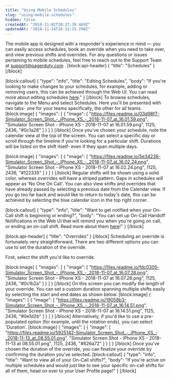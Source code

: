 ```yaml
---
title: "Using Mobile Schedules"
slug: "using-mobile-schedules"
hidden: false
createdAt: "2018-11-02T20:27:39.469Z"
updatedAt: "2018-11-14T16:32:31.298Z"
---
```

The mobile app is designed with a responder's experience in mind — you can easily access schedules, book an override when you need to take over, and view previous shifts and overrides. For any questions or issues pertaining to mobile schedules, feel free to reach out to the Support Team at <a href="mailto:support@pagerduty.com">support@pagerduty.com</a> .
[block:api-header]
{
  "title": "Schedules"
}
[/block]

[block:callout]
{
  "type": "info",
  "title": "Editing Schedules",
  "body": "If you're looking to make changes to your schedules, for example, adding or removing users, this can be achieved through the Web UI. You can read more about editing schedules [here](https://support.pagerduty.com/docs/editing-schedules)."
}
[/block]
To browse schedules, navigate to the Menu and select Schedules. Here you'll be presented with two tabs- one for your teams specifically, the other for all teams. 
[block:image]
{
  "images": [
    {
      "image": [
        "https://files.readme.io/03d98f7-Simulator_Screen_Shot_-_iPhone_XS_-_2018-11-07_at_16.01.59.png",
        "Simulator Screen Shot - iPhone XS - 2018-11-07 at 16.01.59.png",
        1125,
        2436,
        "#0c1a28"
      ]
    }
  ]
}
[/block]
Once you've chosen your schedule, note the calendar view at the top of the screen. You can select a specific day or scroll through the timeline if you're looking for a particular shift. Durations will be listed on the shift itself- even if they span multiple days. 


[block:image]
{
  "images": [
    {
      "image": [
        "https://files.readme.io/5e34238-Simulator_Screen_Shot_-_iPhone_XS_-_2018-11-07_at_16.02.24.png",
        "Simulator Screen Shot - iPhone XS - 2018-11-07 at 16.02.24.png",
        1125,
        2436,
        "#122335"
      ]
    }
  ]
}
[/block]
Regular shifts will be shown using a solid color, whereas overrides will have a striped pattern. Gaps in schedules will appear as 'No One On Call'. You can also view shifts and overrides that have already passed by selecting a previous date from the Calendar view. If you go too far back and would like to return to today's date, this can be achieved by selecting the blue calendar icon in the top right corner. 


[block:callout]
{
  "type": "info",
  "title": "Want to get notified when your On-Call shift is beginning or ending?",
  "body": "You can set up On-Call Handoff Notifications in the Web UI that will remind you when you're going on call, or ending an on-call shift. Read more about them [here](https://www.pagerduty.com/blog/ochon-update/)!"
}
[/block]

[block:api-header]
{
  "title": "Overrides"
}
[/block]
Scheduling an override is fortunately very straightforward. There are two different options you can use to set the duration of the override.  

First, select the shift you'd like to override. 

[block:image]
{
  "images": [
    {
      "image": [
        "https://files.readme.io/fdc0305-Simulator_Screen_Shot_-_iPhone_XS_-_2018-11-07_at_16.07.28.png",
        "Simulator Screen Shot - iPhone XS - 2018-11-07 at 16.07.28.png",
        1125,
        2436,
        "#0c1b2a"
      ]
    }
  ]
}
[/block]
On this screen you can modify the length of your override. You can set a custom duration spanning multiple shifts easily by selecting the start and end dates as shown below.
[block:image]
{
  "images": [
    {
      "image": [
        "https://files.readme.io/19058b3-Simulator_Screen_Shot_-_iPhone_XS_-_2018-11-07_at_16.14.51.png",
        "Simulator Screen Shot - iPhone XS - 2018-11-07 at 16.14.51.png",
        1125,
        2436,
        "#0e1d2b"
      ]
    }
  ]
}
[/block]
 Alternatively, if you'd like to use a pre-populated option (for example, until the rotation ends), you can select 'Duration'. 
[block:image]
{
  "images": [
    {
      "image": [
        "https://files.readme.io/5925142-Simulator_Screen_Shot_-_iPhone_XS_-_2018-11-13_at_08.55.01.png",
        "Simulator Screen Shot - iPhone XS - 2018-11-13 at 08.55.01.png",
        1125,
        2436,
        "#626a72"
      ]
    }
  ]
}
[/block]
Once you've chosen the duration of the override, you can finalize your override by confirming the duration you've selected. 
[block:callout]
{
  "type": "info",
  "title": "Want to view all of your On-Call shifts?",
  "body": "If you're active on multiple schedules and would just like to see your specific on-call shifts for all of them, head on over to your User Profile page!"
}
[/block]